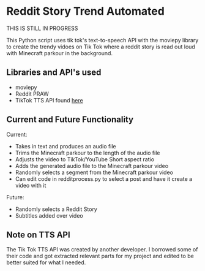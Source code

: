 # Reddit Story Trend Automated

THIS IS STILL IN PROGRESS

This Python script uses tik tok's text-to-speech API with the moviepy library to create the trendy vidoes on Tik Tok where a reddit story is read out loud with Minecraft parkour in the background.

## Libraries and API's used

- moviepy
- Reddit PRAW
- TikTok TTS API found [here](https://github.com/oscie57/tiktok-voice)

## Current and Future Functionality
Current:
- Takes in text and produces an audio file
- Trims the Minecraft parkour to the length of the audio file
- Adjusts the video to TikTok/YouTube Short aspect ratio
- Adds the generated audio file to the Minecraft parkour video
- Randomly selects a segment from the Minecraft parkour video
- Can edit code in redditprocess.py to select a post and have it create a video with it

Future:
- Randomly selects a Reddit Story
- Subtitles added over video

## Note on TTS API

The Tik Tok TTS API was created by another developer. I borrowed some of their code and got extracted relevant parts for my project and edited to be better suited for what I needed.
